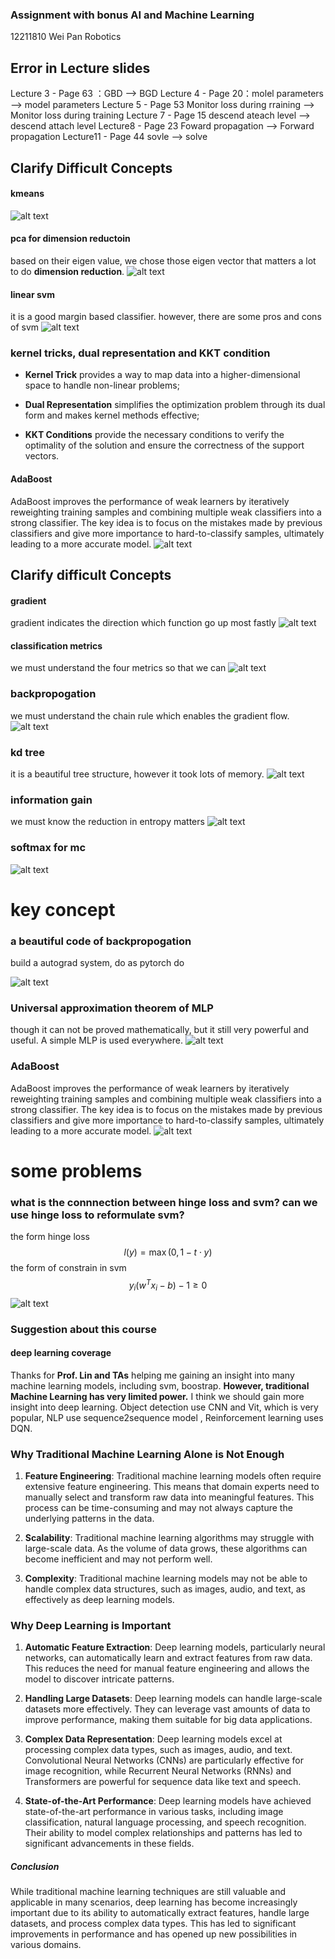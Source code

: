 ### Assignment with bonus AI and Machine Learning

12211810   Wei Pan   Robotics



## Error in Lecture slides
Lecture 3 - Page 63 ：GBD —> BGD
Lecture 4 - Page 20：molel parameters —> model parameters
Lecture 5 - Page 53
Monitor loss during rraining —> Monitor loss during training
Lecture 7 - Page 15
descend ateach level —> descend attach level
Lecture8 - Page 23
Foward propagation —> Forward propagation
Lecture11 - Page 44
sovle —> solve

## Clarify Difficult Concepts
#### kmeans 
![alt text](image-7.png)

#### pca for dimension reductoin
based on their eigen value, we chose those eigen vector that matters a lot to do **dimension reduction**. 
![alt text](image-8.png)

#### linear svm
it is a good margin based classifier. however, there are some pros and cons of svm
![alt text](image-9.png)

### kernel tricks, dual representation and KKT condition

- **Kernel Trick** provides a way to map data into a higher-dimensional space to handle non-linear problems;

- **Dual Representation** simplifies the optimization problem through its dual form and makes kernel methods effective;

- **KKT Conditions** provide the necessary conditions to verify the optimality of the solution and ensure the correctness of the support vectors.

#### AdaBoost

AdaBoost improves the performance of weak learners by iteratively reweighting training samples and combining multiple weak classifiers into a strong classifier. The key idea is to focus on the mistakes made by previous classifiers and give more importance to hard-to-classify samples, ultimately leading to a more accurate model.
![alt text](image-10.png)





## Clarify difficult Concepts
#### gradient
gradient indicates the direction
which function go up most fastly
![alt text](image-1.png)

#### classification metrics
we must understand the four metrics so that we can 
![alt text](image-2.png)

### backpropogation
we must understand the chain rule which enables the gradient flow.
![alt text](image-3.png)

### kd tree
it is a beautiful tree structure, however it took lots of memory.
![alt text](image-4.png)

### information gain
we must know the reduction in entropy matters
![alt text](image-5.png)

### softmax for mc
![alt text](image-6.png)
# key concept


### a beautiful code of backpropogation
build a autograd system, do as pytorch do

![alt text](image-11.png)

### Universal approximation theorem of MLP
though it can not be proved mathematically, but it still very powerful and useful. A simple MLP is used everywhere.
![alt text](image-12.png)

### AdaBoost 
AdaBoost improves the performance of weak learners by iteratively reweighting training samples and combining multiple weak classifiers into a strong classifier. The key idea is to focus on the mistakes made by previous classifiers and give more importance to hard-to-classify samples, ultimately leading to a more accurate model.
![alt text](image-13.png)

# some problems

### what is the connnection between hinge loss and svm? can we use hinge loss to reformulate svm?

the form hinge loss
$$
l(y) = \max (0, 1-t\cdot y)
$$
the form of constrain in svm 
$$
y_i(w^Tx_i-b)-1\ge0
$$
![alt text](image.png)

### Suggestion about this course
#### deep learning coverage

Thanks for **Prof. Lin and TAs** helping me gaining an insight into many machine learning models, including svm, boostrap. **However, traditional Machine Learning has very limited power.** I think we should gain more insight into deep learning. Object detection use CNN and Vit, which is very popular, NLP use sequence2sequence model , Reinforcement learning uses DQN.
### Why Traditional Machine Learning Alone is Not Enough

1. **Feature Engineering**: Traditional machine learning models often require extensive feature engineering. This means that domain experts need to manually select and transform raw data into meaningful features. This process can be time-consuming and may not always capture the underlying patterns in the data.

2. **Scalability**: Traditional machine learning algorithms may struggle with large-scale data. As the volume of data grows, these algorithms can become inefficient and may not perform well.

3. **Complexity**: Traditional machine learning models may not be able to handle complex data structures, such as images, audio, and text, as effectively as deep learning models.

### Why Deep Learning is Important

1. **Automatic Feature Extraction**: Deep learning models, particularly neural networks, can automatically learn and extract features from raw data. This reduces the need for manual feature engineering and allows the model to discover intricate patterns.

2. **Handling Large Datasets**: Deep learning models can handle large-scale datasets more effectively. They can leverage vast amounts of data to improve performance, making them suitable for big data applications.

3. **Complex Data Representation**: Deep learning models excel at processing complex data types, such as images, audio, and text. Convolutional Neural Networks (CNNs) are particularly effective for image recognition, while Recurrent Neural Networks (RNNs) and Transformers are powerful for sequence data like text and speech.

4. **State-of-the-Art Performance**: Deep learning models have achieved state-of-the-art performance in various tasks, including image classification, natural language processing, and speech recognition. Their ability to model complex relationships and patterns has led to significant advancements in these fields.

##### Conclusion

While traditional machine learning techniques are still valuable and applicable in many scenarios, deep learning has become increasingly important due to its ability to automatically extract features, handle large datasets, and process complex data types. This has led to significant improvements in performance and has opened up new possibilities in various domains.